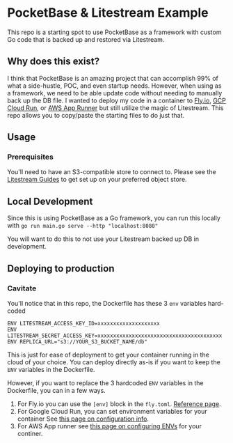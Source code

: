 # PocketBase & Litestream Example

This repo is a starting spot to use PocketBase as a framework with custom Go code that is backed up and restored via Litestream.

## Why does this exist?

I think that PocketBase is an amazing project that can accomplish 99% of what a side-hustle, POC, and even startup needs. However, when using as a framework, we need to be able update code without needing to manually back up the DB file. I wanted to deploy my code in a container to [Fly.io](https://fly.io), [GCP Cloud Run](https://cloud.google.com/run), or [AWS App Runner](https://aws.amazon.com/apprunner/) but still utilize the magic of Litestream. This repo allows you to copy/paste the starting files to do just that.

## Usage

### Prerequisites

You'll need to have an S3-compatible store to connect to. Please see the [Litestream Guides](https://litestream.io/guides/) to get set up on your preferred object store.

## Local Development

Since this is using PocketBase as a Go framework, you can run this locally with `go run main.go serve --http "localhost:8080"`

You will want to do this to not use your Litestream backed up DB in development.

## Deploying to production

### Cavitate

You'll notice that in this repo, the Dockerfile has these 3 `env` variables hard-coded

```docker
ENV LITESTREAM_ACCESS_KEY_ID=xxxxxxxxxxxxxxxxxxxx
ENV LITESTREAM_SECRET_ACCESS_KEY=xxxxxxxxxxxxxxxxxxxxxxxxxxxxxxxxxxxxxxxx
ENV REPLICA_URL="s3://YOUR_S3_BUCKET_NAME/db"
```

This is just for ease of deployment to get your container running in the cloud of your choice. You can deploy directly as-is if you want to keep the `ENV` variables in the Dockerfile.

However, if you want to replace the 3 hardcoded `ENV` variables in the Dockerfile, you can in a few ways.

1. For Fly.io you can use the `[env]` block in the `fly.toml`. [Reference page](https://fly.io/docs/languages-and-frameworks/dockerfile/#config-first).
2. For Google Cloud Run, you can set environment variables for your container See [this page on configuration info](https://cloud.google.com/run/docs/configuring/environment-variables).
3. For AWS App runner see [this page on configuring ENVs](https://docs.aws.amazon.com/apprunner/latest/dg/manage-configure.html) for your continer.
